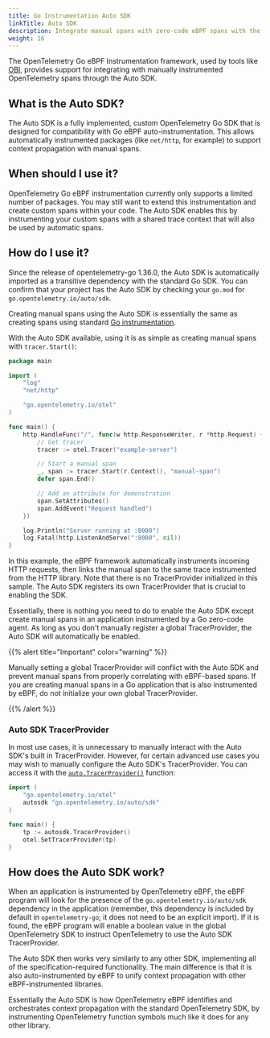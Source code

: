 ```yaml
---
title: Go Instrumentation Auto SDK
linkTitle: Auto SDK
description: Integrate manual spans with zero-code eBPF spans with the Auto SDK.
weight: 16
---
```


The OpenTelemetry Go eBPF Instrumentation framework, used by tools like [OBI](/docs/zero-code/obi),
provides support for integrating with manually instrumented OpenTelemetry spans
through the Auto SDK.

## What is the Auto SDK?

The Auto SDK is a fully implemented, custom OpenTelemetry Go SDK that is designed
for compatibility with Go eBPF auto-instrumentation. This allows automatically
instrumented packages (like `net/http`, for example) to support context
propagation with manual spans.

## When should I use it?

OpenTelemetry Go eBPF instrumentation currently only supports a limited number of
packages. You may still want to extend this instrumentation and create
custom spans within your code. The Auto SDK enables this by instrumenting your
custom spans with a shared trace context that will also be used by automatic
spans.

## How do I use it?

Since the release of opentelemetry-go 1.36.0, the Auto SDK is automatically
imported as a transitive dependency with the standard Go SDK. You can confirm
that your project has the Auto SDK by checking your `go.mod` for
`go.opentelemetry.io/auto/sdk`.

Creating manual spans using the Auto SDK is essentially the same as creating
spans using standard [Go instrumentation](/docs/languages/go/instrumentation/).

With the Auto SDK available, using it is as simple as creating manual spans with
`tracer.Start()`:

```go
package main

import (
	"log"
	"net/http"

	"go.opentelemetry.io/otel"
)

func main() {
	http.HandleFunc("/", func(w http.ResponseWriter, r *http.Request) {
		// Get tracer
		tracer := otel.Tracer("example-server")

		// Start a manual span
		_, span := tracer.Start(r.Context(), "manual-span")
		defer span.End()

		// Add an attribute for demonstration
		span.SetAttributes()
		span.AddEvent("Request handled")
	})

	log.Println("Server running at :8080")
	log.Fatal(http.ListenAndServe(":8080", nil))
}
```

In this example, the eBPF framework automatically instruments incoming HTTP
requests, then links the manual span to the same trace instrumented from the
HTTP library. Note that there is no TracerProvider initialized in this sample.
The Auto SDK registers its own TracerProvider that is crucial to enabling the
SDK.

Essentially, there is nothing you need to do to enable the Auto SDK except
create manual spans in an application instrumented by a Go zero-code agent. As
long as you don't manually register a global TracerProvider, the Auto SDK will
automatically be enabled.

{{% alert title="Important" color="warning" %}}

Manually setting a global TracerProvider will conflict with the Auto SDK and
prevent manual spans from properly correlating with eBPF-based spans. If you are
creating manual spans in a Go application that is also instrumented by eBPF, do
not initialize your own global TracerProvider.

{{% /alert %}}

### Auto SDK TracerProvider

In most use cases, it is unnecessary to manually interact with the Auto SDK's
built in TracerProvider. However, for certain advanced use cases you may wish to
manually configure the Auto SDK's TracerProvider. You can access it with the
[`auto.TracerProvider()`](https://pkg.go.dev/go.opentelemetry.io/auto/sdk)
function:

```go
import (
	"go.opentelemetry.io/otel"
    autosdk "go.opentelemetry.io/auto/sdk"
)

func main() {
	tp := autosdk.TracerProvider()
	otel.SetTracerProvider(tp)
}
```

## How does the Auto SDK work?

When an application is instrumented by OpenTelemetry eBPF, the eBPF program will
look for the presence of the `go.opentelemetry.io/auto/sdk` dependency in the
application (remember, this dependency is included by default in
`opentelemetry-go`; it does not need to be an explicit import). If it is found,
the eBPF program will enable a boolean value in the global OpenTelemetry SDK to
instruct OpenTelemetry to use the Auto SDK TracerProvider.

The Auto SDK then works very similarly to any other SDK, implementing all of the
specification-required functionality. The main difference is that it is also
auto-instrumented by eBPF to unify context propagation with other
eBPF-instrumented libraries.

Essentially the Auto SDK is how OpenTelemetry eBPF identifies and orchestrates
context propagation with the standard OpenTelemetry SDK, by instrumenting
OpenTelemetry function symbols much like it does for any other library.
